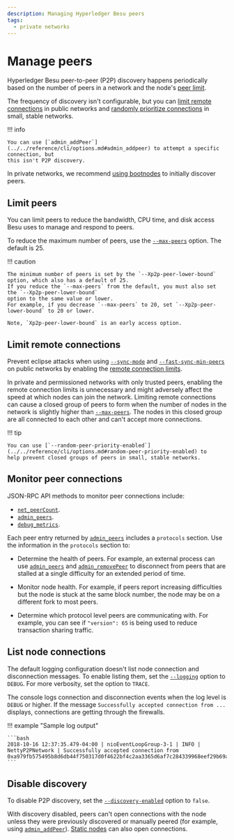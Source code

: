 ```yaml
---
description: Managing Hyperledger Besu peers
tags:
  - private networks
---
```


# Manage peers

Hyperledger Besu peer-to-peer (P2P) discovery happens periodically based on the number of peers in a network and the
node's [peer limit](#limit-peers).

The frequency of discovery isn't configurable, but you can [limit remote connections](#limit-remote-connections) in
public networks and [randomly prioritize connections](../../reference/cli/options.md#random-peer-priority-enabled)
in small, stable networks.

!!! info

    You can use [`admin_addPeer`](../../reference/cli/options.md#admin_addpeer) to attempt a specific connection, but
    this isn't P2P discovery.

In private networks, we recommend [using bootnodes](../../../private-networks/how-to/configure/bootnodes.md)
to initially discover peers.

## Limit peers

You can limit peers to reduce the bandwidth, CPU time, and disk access Besu uses to manage and respond to peers.

To reduce the maximum number of peers, use the
[`--max-peers`](../../reference/cli/options.md#max-peers) option. The default is 25.

!!! caution

    The minimum number of peers is set by the `--Xp2p-peer-lower-bound` option, which also has a default of 25.
    If you reduce the `--max-peers` from the default, you must also set the `--Xp2p-peer-lower-bound`
    option to the same value or lower.
    For example, if you decrease `--max-peers` to 20, set `--Xp2p-peer-lower-bound` to 20 or lower.

    Note, `Xp2p-peer-lower-bound` is an early access option.

## Limit remote connections

Prevent eclipse attacks when using [`--sync-mode`](../../reference/cli/options.md#sync-mode) and
[`--fast-sync-min-peers`](../../reference/cli/options.md#fast-sync-min-peers) on public networks by enabling the
[remote connection limits](../../reference/cli/options.md#remote-connections-limit-enabled).

In private and permissioned networks with only trusted peers, enabling the remote connection limits is
unnecessary and might adversely affect the speed at which nodes can join the network.
Limiting remote connections can cause a closed group of peers to form when the number of nodes in the network is
slightly higher than [`--max-peers`](../../reference/cli/options.md#max-peers).
The nodes in this closed group are all connected to each other and can't accept more connections.

!!! tip

    You can use [`--random-peer-priority-enabled`](../../reference/cli/options.md#random-peer-priority-enabled) to
    help prevent closed groups of peers in small, stable networks.

## Monitor peer connections

JSON-RPC API methods to monitor peer connections include:

* [`net_peerCount`](../../reference/api/index.md#net_peercount).
* [`admin_peers`](../../reference/api/index.md#admin_peers).
* [`debug_metrics`](../../reference/api/index.md#debug_metrics).

Each peer entry returned by [`admin_peers`](../../reference/api/index.md#admin_peers) includes a
`protocols` section. Use the information in the `protocols` section to:

* Determine the health of peers.
  For example, an external process can use [`admin_peers`](../../reference/api/index.md#admin_peers) and
  [`admin_removePeer`](../../reference/api/index.md#admin_removepeer) to disconnect from peers that are stalled at a
  single difficulty for an extended period of time.

* Monitor node health.
  For example, if peers report increasing difficulties but the node is stuck at the same block number, the node may be
  on a different fork to most peers.

* Determine which protocol level peers are communicating with.
  For example, you can see if `"version": 65` is being used to reduce transaction sharing traffic.

## List node connections

The default logging configuration doesn't list node connection and disconnection messages.
To enable listing them, set the [`--logging`](../../reference/cli/options.md#logging) option to `DEBUG`.
For more verbosity, set the option to `TRACE`.

The console logs connection and disconnection events when the log level is `DEBUG` or higher.
If the message `Successfully accepted connection from ...` displays, connections are getting through the firewalls.

!!! example "Sample log output"

    ```bash
    2018-10-16 12:37:35.479-04:00 | nioEventLoopGroup-3-1 | INFO | NettyP2PNetwork | Successfully accepted connection from 0xa979fb575495b8d6db44f750317d0f4622bf4c2aa3365d6af7c284339968eef29b69ad0dce72a4d8db5ebb4968de0e3bec910127f134779fbcb0cb6d3331163c
    ```

## Disable discovery

To disable P2P discovery, set the
[`--discovery-enabled`](../../reference/cli/options.md#discovery-enabled) option to `false`.

With discovery disabled, peers can't open connections with the node unless they were previously discovered or manually
peered (for example, using [`admin_addPeer`](../../reference/api/index.md#admin_addpeer)).
[Static nodes](static-nodes.md) can also open connections.
